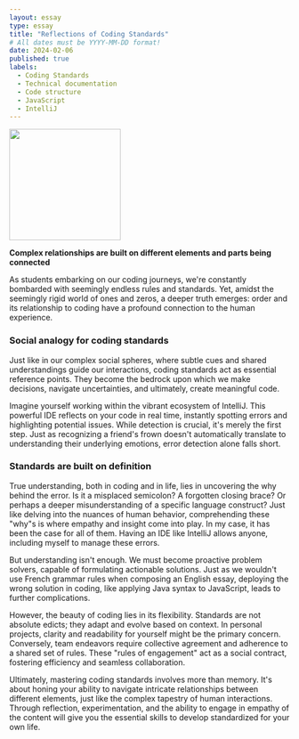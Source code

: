 ```yaml
---
layout: essay
type: essay
title: "Reflections of Coding Standards"
# All dates must be YYYY-MM-DD format!
date: 2024-02-06
published: true
labels:
  - Coding Standards
  - Technical documentation
  - Code structure
  - JavaScript
  - IntelliJ
---
```


<img width="200px" class="" src="">

**Complex relationships are built on different elements and parts being connected**

As students embarking on our coding journeys, we're constantly bombarded with seemingly endless rules and standards. Yet, amidst the seemingly rigid world of ones and zeros, a deeper truth emerges: order and its relationship to coding have a profound connection to the human experience.

<h3>Social analogy for coding standards</h3>

Just like in our complex social spheres, where subtle cues and shared understandings guide our interactions, coding standards act as essential reference points. They become the bedrock upon which we make decisions, navigate uncertainties, and ultimately, create meaningful code.

Imagine yourself working within the vibrant ecosystem of IntelliJ. This powerful IDE reflects on your code in real time, instantly spotting errors and highlighting potential issues. While detection is crucial, it's merely the first step. Just as recognizing a friend's frown doesn't automatically translate to understanding their underlying emotions, error detection alone falls short.

<h3>Standards are built on definition</h3>

True understanding, both in coding and in life, lies in uncovering the why behind the error. Is it a misplaced semicolon? A forgotten closing brace? Or perhaps a deeper misunderstanding of a specific language construct? Just like delving into the nuances of human behavior, comprehending these "why"s is where empathy and insight come into play. In my case, it has been the case for all of them. Having an IDE like IntelliJ allows anyone, including myself to manage these errors.

But understanding isn't enough. We must become proactive problem solvers, capable of formulating actionable solutions. Just as we wouldn't use French grammar rules when composing an English essay, deploying the wrong solution in coding, like applying Java syntax to JavaScript, leads to further complications.

However, the beauty of coding lies in its flexibility. Standards are not absolute edicts; they adapt and evolve based on context. In personal projects, clarity and readability for yourself might be the primary concern. Conversely, team endeavors require collective agreement and adherence to a shared set of rules. These "rules of engagement" act as a social contract, fostering efficiency and seamless collaboration.

Ultimately, mastering coding standards involves more than memory. It's about honing your ability to navigate intricate relationships between different elements, just like the complex tapestry of human interactions. Through reflection, experimentation, and the ability to engage in empathy of the content will give you the essential skills to develop standardized for your own life.
